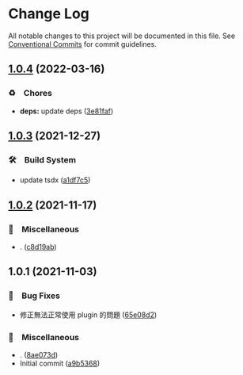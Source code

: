 # Change Log

All notable changes to this project will be documented in this file.
See [Conventional Commits](https://conventionalcommits.org) for commit guidelines.

## [1.0.4](https://github.com/bluelovers/ws-eslint/compare/eslint-plugin-cjk@1.0.3...eslint-plugin-cjk@1.0.4) (2022-03-16)


### ♻️　Chores

* **deps:** update deps ([3e81faf](https://github.com/bluelovers/ws-eslint/commit/3e81faff1b90ec9607c324cc382f8e51f84e7843))





## [1.0.3](https://github.com/bluelovers/ws-eslint/compare/eslint-plugin-cjk@1.0.2...eslint-plugin-cjk@1.0.3) (2021-12-27)


### 🛠　Build System

* update tsdx ([a1df7c5](https://github.com/bluelovers/ws-eslint/commit/a1df7c5c5d74b196d05ca13ddccb6fcb7294b50a))





## [1.0.2](https://github.com/bluelovers/ws-eslint/compare/eslint-plugin-cjk@1.0.1...eslint-plugin-cjk@1.0.2) (2021-11-17)


### 🔖　Miscellaneous

* . ([c8d19ab](https://github.com/bluelovers/ws-eslint/commit/c8d19ab811c7b8855f7c98425faa250f38dfada5))





## 1.0.1 (2021-11-03)


### 🐛　Bug Fixes

* 修正無法正常使用 plugin 的問題 ([65e08d2](https://github.com/bluelovers/ws-eslint/commit/65e08d2803e9c0e926966ca2ab1d7cb580410202))


### 🔖　Miscellaneous

* . ([8ae073d](https://github.com/bluelovers/ws-eslint/commit/8ae073dc2c63980b75f880afbfeee0dd31fa4f37))
* Initial commit ([a9b5368](https://github.com/bluelovers/ws-eslint/commit/a9b53681206682e162d2dbf20d4bb040ef278946))
